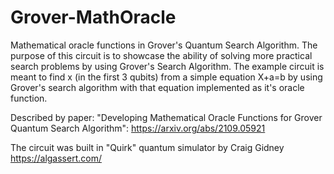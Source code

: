 # Grover-MathOracle
Mathematical oracle functions in Grover's Quantum Search Algorithm. 
The purpose of this circuit is to showcase the ability of solving more practical search problems by using Grover's Search Algorithm. The example circuit is meant to find x (in the first 3 qubits) from a simple equation X+a=b by using Grover's search algorithm with that equation implemented as it's oracle function.

Described by paper: "Developing Mathematical Oracle Functions for Grover Quantum Search Algorithm": https://arxiv.org/abs/2109.05921

The circuit was built in "Quirk" quantum simulator by Craig Gidney https://algassert.com/
